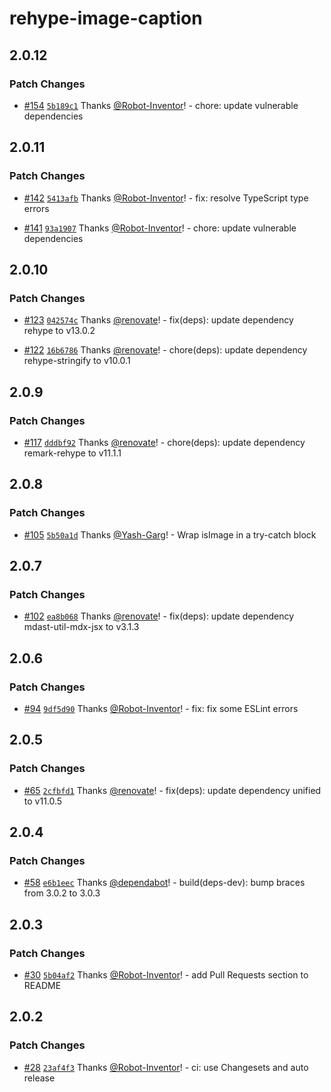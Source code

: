 # rehype-image-caption

## 2.0.12

### Patch Changes

- [#154](https://github.com/Robot-Inventor/rehype-image-caption/pull/154) [`5b189c1`](https://github.com/Robot-Inventor/rehype-image-caption/commit/5b189c11c31ac11316ba67a8e6ce25bd9ecb26a4) Thanks [@Robot-Inventor](https://github.com/Robot-Inventor)! - chore: update vulnerable dependencies

## 2.0.11

### Patch Changes

- [#142](https://github.com/Robot-Inventor/rehype-image-caption/pull/142) [`5413afb`](https://github.com/Robot-Inventor/rehype-image-caption/commit/5413afbe3e21745f929eb39b6efdf193e4e88b77) Thanks [@Robot-Inventor](https://github.com/Robot-Inventor)! - fix: resolve TypeScript type errors

- [#141](https://github.com/Robot-Inventor/rehype-image-caption/pull/141) [`93a1907`](https://github.com/Robot-Inventor/rehype-image-caption/commit/93a1907dce96aa1663de7c8ae1f3663f7472001c) Thanks [@Robot-Inventor](https://github.com/Robot-Inventor)! - chore: update vulnerable dependencies

## 2.0.10

### Patch Changes

- [#123](https://github.com/Robot-Inventor/rehype-image-caption/pull/123) [`042574c`](https://github.com/Robot-Inventor/rehype-image-caption/commit/042574c5bc875eb5d3a99bdb64c5b443217aaba5) Thanks [@renovate](https://github.com/apps/renovate)! - fix(deps): update dependency rehype to v13.0.2

- [#122](https://github.com/Robot-Inventor/rehype-image-caption/pull/122) [`16b6786`](https://github.com/Robot-Inventor/rehype-image-caption/commit/16b678616f78b0cb49a1765dcc597cefa719ccf2) Thanks [@renovate](https://github.com/apps/renovate)! - chore(deps): update dependency rehype-stringify to v10.0.1

## 2.0.9

### Patch Changes

- [#117](https://github.com/Robot-Inventor/rehype-image-caption/pull/117) [`dddbf92`](https://github.com/Robot-Inventor/rehype-image-caption/commit/dddbf92d5530e88dec9f8e95bbdf89f853d0a098) Thanks [@renovate](https://github.com/apps/renovate)! - chore(deps): update dependency remark-rehype to v11.1.1

## 2.0.8

### Patch Changes

- [#105](https://github.com/Robot-Inventor/rehype-image-caption/pull/105) [`5b50a1d`](https://github.com/Robot-Inventor/rehype-image-caption/commit/5b50a1dd9c4941cfd31765ce0b7bfb561b270591) Thanks [@Yash-Garg](https://github.com/Yash-Garg)! - Wrap isImage in a try-catch block

## 2.0.7

### Patch Changes

- [#102](https://github.com/Robot-Inventor/rehype-image-caption/pull/102) [`ea8b068`](https://github.com/Robot-Inventor/rehype-image-caption/commit/ea8b06893d529be903b502f391c6d465128d2c8c) Thanks [@renovate](https://github.com/apps/renovate)! - fix(deps): update dependency mdast-util-mdx-jsx to v3.1.3

## 2.0.6

### Patch Changes

- [#94](https://github.com/Robot-Inventor/rehype-image-caption/pull/94) [`9df5d90`](https://github.com/Robot-Inventor/rehype-image-caption/commit/9df5d904e63473adf38310ee1fb3da8c1d4991b0) Thanks [@Robot-Inventor](https://github.com/Robot-Inventor)! - fix: fix some ESLint errors

## 2.0.5

### Patch Changes

- [#65](https://github.com/Robot-Inventor/rehype-image-caption/pull/65) [`2cfbfd1`](https://github.com/Robot-Inventor/rehype-image-caption/commit/2cfbfd1b9077bd300211c7d3bd5b3e3b2fbe902f) Thanks [@renovate](https://github.com/apps/renovate)! - fix(deps): update dependency unified to v11.0.5

## 2.0.4

### Patch Changes

- [#58](https://github.com/Robot-Inventor/rehype-image-caption/pull/58) [`e6b1eec`](https://github.com/Robot-Inventor/rehype-image-caption/commit/e6b1eec43e546b6ded09040a0407790376dd510a) Thanks [@dependabot](https://github.com/apps/dependabot)! - build(deps-dev): bump braces from 3.0.2 to 3.0.3

## 2.0.3

### Patch Changes

- [#30](https://github.com/Robot-Inventor/rehype-image-caption/pull/30) [`5b04af2`](https://github.com/Robot-Inventor/rehype-image-caption/commit/5b04af2abb72d8ee883e5befd335ca714d014b83) Thanks [@Robot-Inventor](https://github.com/Robot-Inventor)! - add Pull Requests section to README

## 2.0.2

### Patch Changes

- [#28](https://github.com/Robot-Inventor/rehype-image-caption/pull/28) [`23af4f3`](https://github.com/Robot-Inventor/rehype-image-caption/commit/23af4f39ca5aa39aa19dec2ec37206e769a3dcb6) Thanks [@Robot-Inventor](https://github.com/Robot-Inventor)! - ci: use Changesets and auto release
